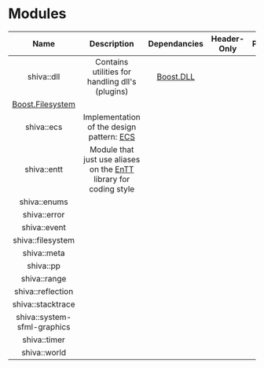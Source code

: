 # Modules

| Name | Description | Dependancies | Header-Only | Plugins | Script | Authors | Contributors |
| :---: | :---: | :---: | :---: | :---: | :---: | :---: | :---: |
| shiva::dll | Contains utilities for handling dll's \(plugins\) | [Boost.DLL](https://github.com/boostorg/dll)
[Boost.Filesystem](https://github.com/boostorg/filesystem) |  |  |  |  |  |
| shiva::ecs | Implementation of the design pattern: [ECS](https://en.wikipedia.org/wiki/Entity%E2%80%93component%E2%80%93system) |  |  |  |  |  |  |
| shiva::entt | Module that just use aliases on the [EnTT](https://github.com/skypjack/entt) library for coding style |  |  |  |  |  |  |
| shiva::enums |  |  |  |  |  |  |  |
| shiva::error |  |  |  |  |  |  |  |
| shiva::event |  |  |  |  |  |  |  |
| shiva::filesystem |  |  |  |  |  |  |  |
| shiva::meta |  |  |  |  |  |  |  |
| shiva::pp |  |  |  |  |  |  |  |
| shiva::range |  |  |  |  |  |  |  |
| shiva::reflection |  |  |  |  |  |  |  |
| shiva::stacktrace |  |  |  |  |  |  |  |
| shiva::system-sfml-graphics |  |  |  |  |  |  |  |
| shiva::timer |  |  |  |  |  |  |  |
| shiva::world |  |  |  |  |  |  |  |

